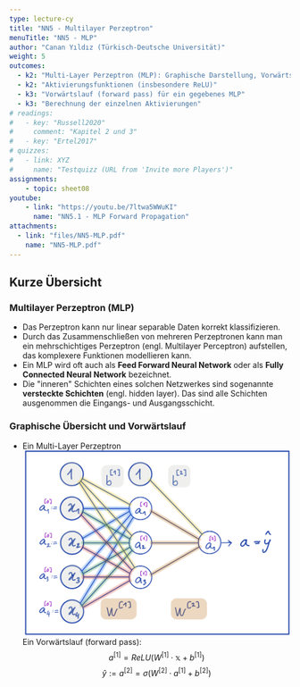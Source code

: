 ```yaml
---
type: lecture-cy
title: "NN5 - Multilayer Perzeptron"
menuTitle: "NN5 - MLP"
author: "Canan Yıldız (Türkisch-Deutsche Universität)"
weight: 5
outcomes:
  - k2: "Multi-Layer Perzeptron (MLP): Graphische Darstellung, Vorwärtslauf"
  - k2: "Aktivierungsfunktionen (insbesondere ReLU)"
  - k3: "Vorwärtslauf (forward pass) für ein gegebenes MLP"
  - k3: "Berechnung der einzelnen Aktivierungen"
# readings:
#   - key: "Russell2020"
#     comment: "Kapitel 2 und 3"
#   - key: "Ertel2017"
# quizzes:
#   - link: XYZ
#     name: "Testquizz (URL from 'Invite more Players')"
assignments:
    - topic: sheet08
youtube:
    - link: "https://youtu.be/7ltwa5WWuKI"
      name: "NN5.1 - MLP Forward Propagation"
attachments:
  - link: "files/NN5-MLP.pdf"
    name: "NN5-MLP.pdf"
---
```



## Kurze Übersicht

### Multilayer Perzeptron (MLP)
*   Das Perzeptron kann nur linear separable Daten korrekt klassifizieren.
*   Durch das Zusammenschließen von mehreren Perzeptronen kann man ein mehrschichtiges Perzeptron (engl. Multilayer Perceptron) aufstellen, das komplexere Funktionen modellieren kann.
*   Ein MLP wird oft auch als **Feed Forward Neural Network** oder  als **Fully Connected Neural Network** bezeichnet.
*   Die "inneren" Schichten eines solchen Netzwerkes sind sogenannte **versteckte Schichten** (engl. hidden layer). Das sind alle Schichten ausgenommen die Eingangs- und Ausgangsschicht.

### Graphische Übersicht und Vorwärtslauf
*   Ein Multi-Layer Perzeptron
    ![](images/mlp.png)
    Ein Vorwärtslauf (forward pass):
    $$ a^{[1]} = ReLU \left( W^{[1]} \cdot \mathbb{x} + b^{[1]} \right) \tag{1}$$
    $$ \hat{y} := a^{[2]} = \sigma \left( W^{[2]} \cdot a^{[1]} + b^{[2]} \right) \tag{2}$$



